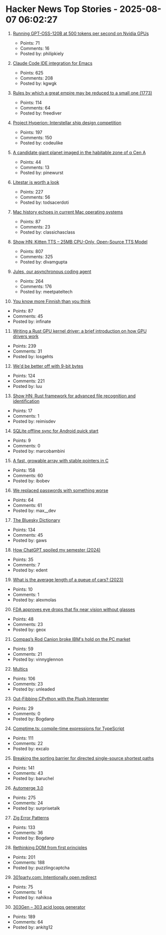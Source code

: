 # Hacker News Top Stories - 2025-08-07 06:02:27

1. [Running GPT-OSS-120B at 500 tokens per second on Nvidia GPUs](https://www.baseten.co/blog/sota-performance-for-gpt-oss-120b-on-nvidia-gpus/)
   - Points: 71
   - Comments: 16
   - Posted by: philipkiely

2. [Claude Code IDE integration for Emacs](https://github.com/manzaltu/claude-code-ide.el)
   - Points: 625
   - Comments: 208
   - Posted by: kgwgk

3. [Rules by which a great empire may be reduced to a small one (1773)](https://founders.archives.gov/documents/Franklin/01-20-02-0213)
   - Points: 114
   - Comments: 64
   - Posted by: freediver

4. [Project Hyperion: Interstellar ship design competition](https://www.projecthyperion.org)
   - Points: 197
   - Comments: 150
   - Posted by: codeulike

5. [A candidate giant planet imaged in the habitable zone of α  Cen A](https://arxiv.org/abs/2508.03814)
   - Points: 44
   - Comments: 13
   - Posted by: pinewurst

6. [Litestar is worth a look](https://www.b-list.org/weblog/2025/aug/06/litestar/)
   - Points: 227
   - Comments: 56
   - Posted by: todsacerdoti

7. [Mac history echoes in current Mac operating systems](http://tenfourfox.blogspot.com/2025/08/mac-history-echoes-in-mac-operating.html)
   - Points: 87
   - Comments: 23
   - Posted by: classichasclass

8. [Show HN: Kitten TTS – 25MB CPU-Only, Open-Source TTS Model](https://github.com/KittenML/KittenTTS)
   - Points: 807
   - Comments: 325
   - Posted by: divamgupta

9. [Jules, our asynchronous coding agent](https://blog.google/technology/google-labs/jules-now-available/)
   - Points: 264
   - Comments: 176
   - Posted by: meetpateltech

10. [You know more Finnish than you think](https://dannybate.com/2025/08/03/you-know-more-finnish-than-you-think/)
   - Points: 87
   - Comments: 45
   - Posted by: infinate

11. [Writing a Rust GPU kernel driver: a brief introduction on how GPU drivers work](https://www.collabora.com/news-and-blog/blog/2025/08/06/writing-a-rust-gpu-kernel-driver-a-brief-introduction-on-how-gpu-drivers-work/)
   - Points: 239
   - Comments: 31
   - Posted by: losgehts

12. [We'd be better off with 9-bit bytes](https://pavpanchekha.com/blog/9bit.html)
   - Points: 124
   - Comments: 221
   - Posted by: luu

13. [Show HN: Rust framework for advanced file recognition and identification](https://crates.io/crates/magical_rs)
   - Points: 17
   - Comments: 1
   - Posted by: reimisdev

14. [SQLite offline sync for Android quick start](https://github.com/sqliteai/sqlite-sync/tree/main/examples/android-integration)
   - Points: 9
   - Comments: 0
   - Posted by: marcobambini

15. [A fast, growable array with stable pointers in C](https://danielchasehooper.com/posts/segment_array/)
   - Points: 158
   - Comments: 60
   - Posted by: ibobev

16. [We replaced passwords with something worse](https://blog.danielh.cc/blog/passwords)
   - Points: 64
   - Comments: 61
   - Posted by: max__dev

17. [The Bluesky Dictionary](https://www.avibagla.com/blueskydictionary/)
   - Points: 134
   - Comments: 45
   - Posted by: gaws

18. [How ChatGPT spoiled my semester (2024)](https://benborgers.com/chatgpt-semester)
   - Points: 35
   - Comments: 7
   - Posted by: edent

19. [What is the average length of a queue of cars? (2023)](https://e-dorigatti.github.io/math/2023/11/01/queue-length.html)
   - Points: 10
   - Comments: 1
   - Posted by: alexmolas

20. [FDA approves eye drops that fix near vision without glasses](https://newatlas.com/aging/age-related-near-sighted-drops-vizz/)
   - Points: 48
   - Comments: 23
   - Posted by: geox

21. [Compaq’s Rod Canion broke IBM's hold on the PC market](https://every.to/feeds/b0e329f3048258e8eeb7/the-man-who-beat-ibm)
   - Points: 59
   - Comments: 21
   - Posted by: vinnyglennon

22. [Multics](https://www.multicians.org/multics.html)
   - Points: 106
   - Comments: 23
   - Posted by: unleaded

23. [Out-Fibbing CPython with the Plush Interpreter](https://pointersgonewild.com/2025-08-06-out-fibbing-cpython-with-the-plush-interpreter/)
   - Points: 29
   - Comments: 0
   - Posted by: Bogdanp

24. [Comptime.ts: compile-time expressions for TypeScript](https://comptime.js.org/)
   - Points: 111
   - Comments: 22
   - Posted by: excalo

25. [Breaking the sorting barrier for directed single-source shortest paths](https://www.quantamagazine.org/new-method-is-the-fastest-way-to-find-the-best-routes-20250806/)
   - Points: 141
   - Comments: 43
   - Posted by: baruchel

26. [Automerge 3.0](https://automerge.org/blog/automerge-3/)
   - Points: 275
   - Comments: 24
   - Posted by: surprisetalk

27. [Zig Error Patterns](https://glfmn.io/posts/zig-error-patterns/)
   - Points: 133
   - Comments: 36
   - Posted by: Bogdanp

28. [Rethinking DOM from first principles](https://acko.net/blog/html-is-dead-long-live-html/)
   - Points: 201
   - Comments: 188
   - Posted by: puzzlingcaptcha

29. [301party.com: Intentionally open redirect](https://301party.com/)
   - Points: 75
   - Comments: 14
   - Posted by: nahikoa

30. [303Gen – 303 acid loops generator](https://303-gen-06a668.netlify.app/)
   - Points: 189
   - Comments: 64
   - Posted by: ankitg12


